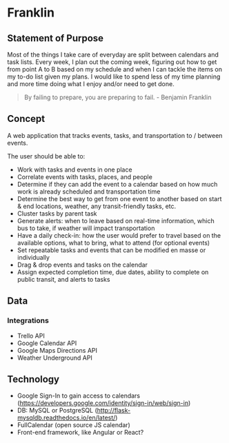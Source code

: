 # Franklin

## Statement of Purpose

Most of the things I take care of everyday are split between calendars and task lists.  Every week, I plan out the coming week, figuring out how to get from point A to B based on my schedule and when I can tackle the items on my to-do list given my plans.  I would like to spend less of my time planning and more time doing what I enjoy and/or need to get done.

> By failing to prepare, you are preparing to fail. - Benjamin Franklin

## Concept

A web application that tracks events, tasks, and transportation to / between events.

The user should be able to:
* Work with tasks and events in one place
* Correlate events with tasks, places, and people
* Determine if they can add the event to a calendar based on how much work is already scheduled and transportation time
* Determine the best way to get from one event to another based on start & end locations, weather, any transit-friendly tasks, etc.
* Cluster tasks by parent task
* Generate alerts: when to leave based on real-time information, which bus to take, if weather will impact transportation
* Have a daily check-in: how the user would prefer to travel based on the available options, what to bring, what to attend (for optional events)
* Set repeatable tasks and events that can be modified en masse or individually
* Drag & drop events and tasks on the calendar
* Assign expected completion time, due dates, ability to complete on public transit, and alerts to tasks

## Data

### Integrations
* Trello API
* Google Calendar API
* Google Maps Directions API
* Weather Underground API

## Technology
* Google Sign-In to gain access to calendars (https://developers.google.com/identity/sign-in/web/sign-in)
* DB: MySQL or PostgreSQL (http://flask-mysqldb.readthedocs.io/en/latest/)
* FullCalendar (open source JS calendar)
* Front-end framework, like Angular or React?
